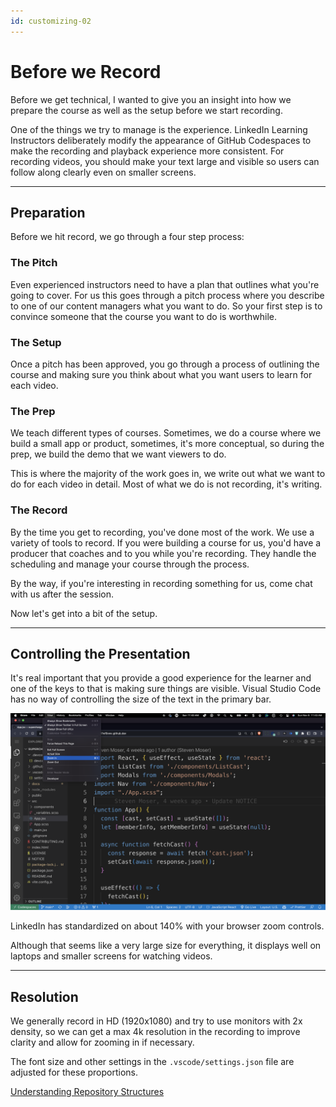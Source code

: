 ```yaml
---
id: customizing-02
---
```

# Before we Record

Before we get technical, I wanted to give you an insight into how we prepare the course as well as the setup before we start recording. 

One of the things we try to manage is the experience. LinkedIn Learning Instructors deliberately modify the appearance of GitHub Codespaces to make the recording and playback experience more consistent. For recording videos, you should make your text large and visible so users can follow along clearly even on smaller screens.

---

## Preparation

Before we hit record, we go through a four step process:

### The Pitch

Even experienced instructors need to have a plan that outlines what you're going to cover. For us this goes through a pitch process where you describe to one of our content managers what you want to do. So your first step is to convince someone that the course you want to do is worthwhile.

### The Setup

Once a pitch has been approved, you go through a process of outlining the course and making sure you think about what you want users to learn for each video.

### The Prep

We teach different types of courses. Sometimes, we do a course where we build a small app or product, sometimes, it's more conceptual, so during the prep, we build the demo that we want viewers to do.

This is where the majority of the work goes in, we write out what we want to do for each video in detail. Most of what we do is not recording, it's writing.

### The Record

By the time you get to recording, you've done most of the work. We use a variety of tools to record. If you were building a course for us, you'd have a producer that coaches and to you while you're recording. They handle the scheduling and manage your course through the process.

By the way, if you're interesting in recording something for us, come chat with us after the session. 

Now let's get into a bit of the setup.

---

## Controlling the Presentation

It's real important that you provide a good experience for the learner and one of the keys to that is making sure things are visible. Visual Studio Code has no way of controlling the size of the text in the primary bar.

![CodeSpaces](screenshots/codespaces_zoom.png)

LinkedIn has standardized on about 140% with your browser zoom controls.

Although that seems like a very large size for everything, it displays well on laptops and smaller screens for watching videos.

---

## Resolution

We generally record in HD (1920x1080) and try to use monitors with 2x density, so we can get a max 4k resolution in the recording to improve clarity and allow for zooming in if necessary.

The font size and other settings in the `.vscode/settings.json` file are adjusted for these proportions.

[Understanding Repository Structures](/ray/lab-3.html)